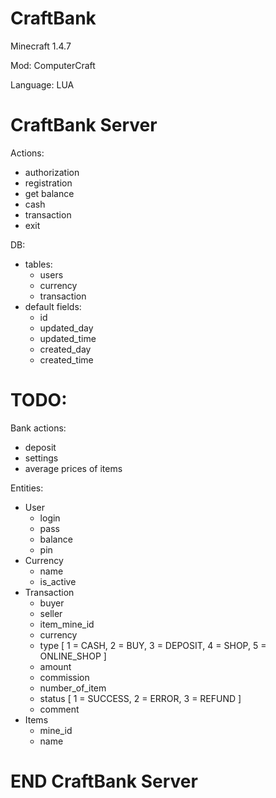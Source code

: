 # CraftBank
Minecraft 1.4.7

Mod: ComputerCraft

Language: LUA

# CraftBank Server

Actions:
- authorization
- registration
- get balance
- cash
- transaction
- exit

DB:
- tables:
  - users
  - currency
  - transaction
- default fields:
  - id
  - updated_day
  - updated_time
  - created_day
  - created_time

# TODO:

Bank actions:
- deposit
- settings
- average prices of items

Entities:
- User
  - login
  - pass
  - balance
  - pin
- Currency
  - name
  - is_active
- Transaction
  - buyer
  - seller
  - item_mine_id
  - currency
  - type [
    1 = CASH,
    2 = BUY,
    3 = DEPOSIT,
    4 = SHOP,
    5 = ONLINE_SHOP
  ]
  - amount
  - commission
  - number_of_item
  - status [
    1 = SUCCESS,
    2 = ERROR,
    3 = REFUND
  ]
  - comment
- Items
  - mine_id
  - name
  
# END CraftBank Server
